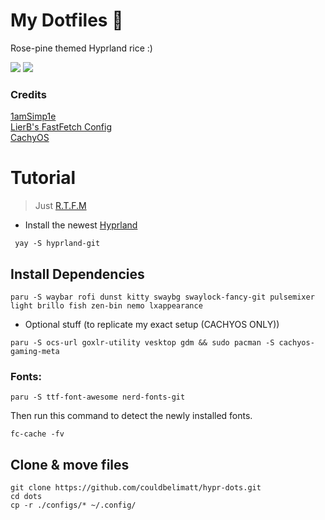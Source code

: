 # My Dotfiles 📁

Rose-pine themed Hyprland rice :)

![](https://limatt.s-ul.eu/aRj18NCR)
![](https://limatt.s-ul.eu/8Fvyoavp)

### Credits

[1amSimp1e](https://github.com/1amSimp1e/dots)\
[LierB's FastFetch Config](https://github.com/LierB/fastfetch) \
[CachyOS](https://cachyos.org)

# Tutorial


> Just [R.T.F.M](https://en.wikipedia.org/wiki/RTFM)

- Install the newest [Hyprland](https://hyprland.org/)

 ```
  yay -S hyprland-git
 ```

## Install Dependencies

```
paru -S waybar rofi dunst kitty swaybg swaylock-fancy-git pulsemixer light brillo fish zen-bin nemo lxappearance
```

- Optional stuff (to replicate my exact setup (CACHYOS ONLY))
```
paru -S ocs-url goxlr-utility vesktop gdm && sudo pacman -S cachyos-gaming-meta
```

### Fonts:

  ```
  paru -S ttf-font-awesome nerd-fonts-git
  ```

Then run this command to detect the newly installed fonts.

```
fc-cache -fv
```

## Clone & move files 

```
git clone https://github.com/couldbelimatt/hypr-dots.git
cd dots
cp -r ./configs/* ~/.config/
```


